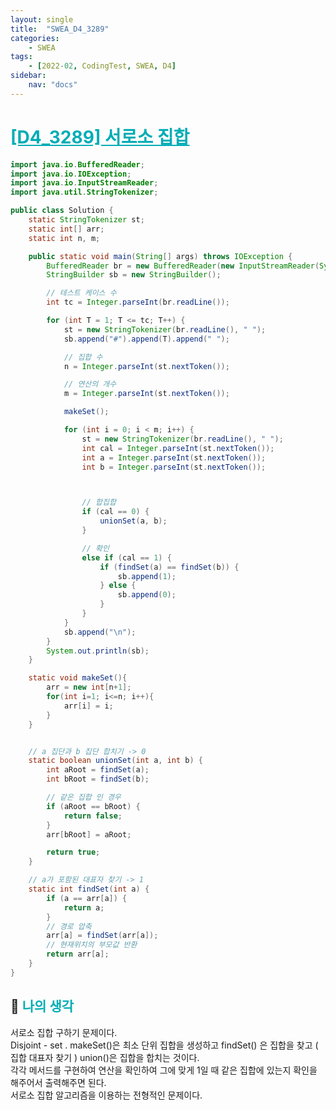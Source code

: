 ```yaml
---
layout: single
title:  "SWEA_D4_3289"
categories: 
    - SWEA
tags: 
    - [2022-02, CodingTest, SWEA, D4]
sidebar:
    nav: "docs"
---
```


# <b><a style="color:#00adb5" href="https://swexpertacademy.com/main/code/problem/problemDetail.do?contestProbId=AWBJKA6qr2oDFAWr" target=_blank>[D4_3289] 서로소 집합</a></b>

```java
import java.io.BufferedReader;
import java.io.IOException;
import java.io.InputStreamReader;
import java.util.StringTokenizer;

public class Solution {
    static StringTokenizer st;
    static int[] arr;
    static int n, m;

    public static void main(String[] args) throws IOException {
        BufferedReader br = new BufferedReader(new InputStreamReader(System.in));
        StringBuilder sb = new StringBuilder();

        // 테스트 케이스 수
        int tc = Integer.parseInt(br.readLine());

        for (int T = 1; T <= tc; T++) {
            st = new StringTokenizer(br.readLine(), " ");
            sb.append("#").append(T).append(" ");

            // 집합 수
            n = Integer.parseInt(st.nextToken());

            // 연산의 개수
            m = Integer.parseInt(st.nextToken());

            makeSet();

            for (int i = 0; i < m; i++) {
                st = new StringTokenizer(br.readLine(), " ");
                int cal = Integer.parseInt(st.nextToken());
                int a = Integer.parseInt(st.nextToken());
                int b = Integer.parseInt(st.nextToken());



                // 합집합
                if (cal == 0) {
                    unionSet(a, b);
                }

                // 확인
                else if (cal == 1) {
                    if (findSet(a) == findSet(b)) {
                        sb.append(1);
                    } else {
                        sb.append(0);
                    }
                }
            }
            sb.append("\n");
        }
        System.out.println(sb);
    }

    static void makeSet(){
        arr = new int[n+1];
        for(int i=1; i<=n; i++){
            arr[i] = i;
        }
    }


    // a 집단과 b 집단 합치기 -> 0
    static boolean unionSet(int a, int b) {
        int aRoot = findSet(a);
        int bRoot = findSet(b);

        // 같은 집합 인 경우
        if (aRoot == bRoot) {
            return false;
        }
        arr[bRoot] = aRoot;

        return true;
    }

    // a가 포함된 대표자 찾기 -> 1
    static int findSet(int a) {
        if (a == arr[a]) {
            return a;
        }
        // 경로 압축
        arr[a] = findSet(arr[a]);
        // 현재위치의 부모값 반환
        return arr[a];
    }
}

```


## 🤔 <b><a style="color:#00adb5">나의 생각</a></b>
서로소 집합 구하기 문제이다.<br>
Disjoint - set . makeSet()은 최소 단위 집합을 생성하고 findSet() 은 집합을 찾고 ( 집합 대표자 찾기 ) union()은 집합을 합치는 것이다.<br>
각각 메서드를 구현하여 연산을 확인하여 그에 맞게 1일 때 같은 집합에 있는지 확인을 해주어서 출력해주면 된다.<br>
서로소 집합 알고리즘을 이용하는 전형적인 문제이다.